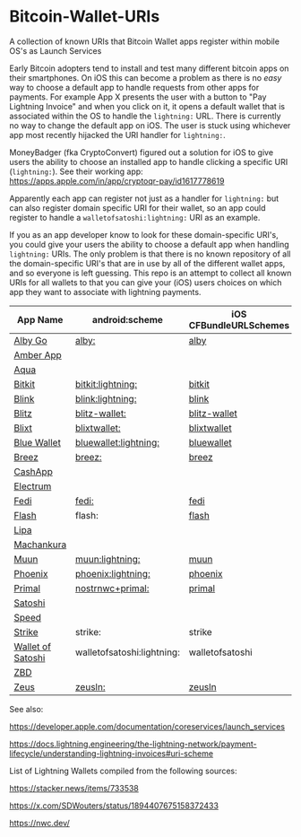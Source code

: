 # Bitcoin-Wallet-URIs
A collection of known URIs that Bitcoin Wallet apps register within mobile OS's as Launch Services

Early Bitcoin adopters tend to install and test many different bitcoin apps on their smartphones. On iOS this can become a problem as there is no *easy* way to choose a default app to handle requests from other apps for payments. For example App X presents the user with a button to "Pay Lightning Invoice" and when you click on it, it opens a default wallet that is associated within the OS to handle the ```lightning:``` URL. There is currently no way to change the default app on iOS. The user is stuck using whichever app most recently hijacked the URI handler for ```lightning:```.

MoneyBadger (fka CryptoConvert) figured out a solution for iOS to give users the ability to choose an installed app to handle clicking a specific URI (```lightning:```). See their working app: https://apps.apple.com/in/app/cryptoqr-pay/id1617778619

Apparently each app can register not just as a handler for ```lightning:``` but can also register domain specific URI for their wallet, so an app could register to handle a ```walletofsatoshi:lightning:``` URI as an example.

If you as an app developer know to look for these domain-specific URI's, you could give your users the ability to choose a default app when handling ```lightning:``` URIs. The only problem is that there is no known repository of all the domain-specific URI's that are in use by all of the different wallet apps, and so everyone is left guessing. This repo is an attempt to collect all known URIs for all wallets to that you can give your (iOS) users choices on which app they want to associate with lightning payments.

| App Name | android:scheme | iOS CFBundleURLSchemes |
|----------|----------------|------------------------------|
| [Alby Go](https://getalby.com/products/alby-go) | [alby:](https://github.com/getAlby/go/blob/5a0f24c0bedceedc0514e4a81af50ba78859f4fb/lib/link.ts#L10) | [alby](https://github.com/getAlby/go/blob/5a0f24c0bedceedc0514e4a81af50ba78859f4fb/lib/link.ts#L10) |
| [Amber App](https://amber.app/) |  |  |
| [Aqua](https://www.aquawallet.io/) |  |  |
| [Bitkit](https://bitkit.to/) | [bitkit:lightning:](https://github.com/synonymdev/bitkit/blob/d73ae2141b3a723afdd664ecd5f03705a38abce8/android/app/src/main/AndroidManifest.xml#L87) | [bitkit](https://github.com/synonymdev/bitkit/blob/d73ae2141b3a723afdd664ecd5f03705a38abce8/ios/bitkit/Info.plist#L28) |
| [Blink](https://www.blink.sv/) | [blink:lightning:](https://github.com/blinkbitcoin/blink-mobile/blob/7c198065471dca9e94209e4145a081933455adca/android/app/src/main/AndroidManifest.xml#L62) | [blink](https://github.com/blinkbitcoin/blink-mobile/blob/7c198065471dca9e94209e4145a081933455adca/ios/GaloyApp/Info.plist#L43) |
| [Blitz](https://blitz-wallet.com/) | [blitz-wallet:](https://github.com/BlitzWallet/BlitzWallet/blob/14f918b9f887dd5d850c1adaa4d3546d9e595490/android/app/src/main/AndroidManifest.xml#L109C15-L109C29) | [blitz-wallet](https://github.com/BlitzWallet/BlitzWallet/blob/14f918b9f887dd5d850c1adaa4d3546d9e595490/ios/BlitzWallet/Info.plist#L49) |
| [Blixt](https://blixtwallet.github.io/) | [blixtwallet:](https://github.com/hsjoberg/blixt-wallet/blob/48d2e67c69bc1961425324bbbd1fb23a2aedc62f/android/app/src/main/AndroidManifest.xml#L66C33-L66C44) | [blixtwallet](https://github.com/hsjoberg/blixt-wallet/blob/48d2e67c69bc1961425324bbbd1fb23a2aedc62f/ios/BlixtWallet/Info.plist#L33) |
| [Blue Wallet](https://bluewallet.io/) | [bluewallet:lightning:](https://github.com/BlueWallet/BlueWallet/blob/a466ebca42a184d770ff9fcc61f370a54561f66b/android/app/src/main/AndroidManifest.xml#L150) | [bluewallet](https://github.com/BlueWallet/BlueWallet/blob/a466ebca42a184d770ff9fcc61f370a54561f66b/ios/BlueWallet/Info.plist#L116) |
| [Breez](https://breez.technology/) | [breez:](https://github.com/breez/breezmobile/blob/970272b63f2e4de4213df3320452a30675a7b724/android/app/src/main/AndroidManifest.xml#L147) | [breez](https://github.com/breez/breezmobile/blob/970272b63f2e4de4213df3320452a30675a7b724/ios/Runner/Info.plist#L70) |
| [CashApp](https://cash.app/) | |  |
| [Electrum](https://electrum.org/) |  |  |
| [Fedi](https://www.fedi.xyz/) | [fedi:](https://github.com/fedixyz/fedi/blob/e29f732ede5ad735ca05c5c2282bee5e1e774307/ui/native/android/app/src/main/AndroidManifest.xml#L57) | [fedi](https://github.com/fedixyz/fedi/blob/e29f732ede5ad735ca05c5c2282bee5e1e774307/ui/native/ios/FediReactNative/Info.plist#L28) |
| [Flash](https://getflash.io/) | flash: | [flash](https://github.com/lnflash/flash-mobile/blob/2d053ba553bd552cf5bfc7dd91c6deb646ec4546/ios/LNFlash/Info.plist#L46C13-L46C18) |
| [Lipa](https://lipa.swiss/en) |  |  |
| [Machankura](https://8333.mobi/) |  |  |
| [Muun](https://muun.com/) | [muun:lightning:](https://github.com/muun/apollo/blob/91449f0b970cc096f46c2b4fd27bdb014eebad35/android/apolloui/src/main/AndroidManifest.xml#L186) | [muun](https://github.com/muun/falcon/blob/88b3389acb9c955c0cc252bd9bab7c632e920253/falcon/app/falcon/Info.plist#L42) |
| [Phoenix](https://phoenix.acinq.co/) | [phoenix:lightning:](https://github.com/ACINQ/phoenix/blob/57faa66d7dcfdb84dd6a87efb7b81e4f1368d7d6/phoenix-android/src/main/AndroidManifest.xml#L65) | [phoenix](https://github.com/ACINQ/phoenix/blob/57faa66d7dcfdb84dd6a87efb7b81e4f1368d7d6/phoenix-ios/phoenix-ios/Info.plist#L42) |
| [Primal](https://primal.net/) | [nostrnwc+primal:](https://github.com/PrimalHQ/primal-android-app/blob/bb63e6c5b646137eea64ebf95c75b91fc4086314/app/src/main/AndroidManifest.xml#L284C39-L284C54) | [primal](https://github.com/PrimalHQ/primal-ios-app/blob/52257cfa77fd0f9b82875829de86b65f2b92a0bd/Primal/Info.plist#L14) |
| [Satoshi](https://satoshi.money/) |  |  |
| [Speed](https://www.speed.app/) |  |  |
| [Strike](https://strike.me/) | strike: | strike |
| [Wallet of Satoshi](https://www.walletofsatoshi.com/) | walletofsatoshi:lightning: | walletofsatoshi |
| [ZBD](https://zbd.gg/) |  |  |
| [Zeus](https://zeusln.app/) | [zeusln:](https://github.com/ZeusLN/zeus/blob/8285c4e9b17e70ee5d78d4eee3a3adb963040130/android/app/src/main/AndroidManifest.xml#L126) | [zeusln](https://github.com/ZeusLN/zeus/blob/8285c4e9b17e70ee5d78d4eee3a3adb963040130/ios/zeus/Info.plist#L40) |




See also:

https://developer.apple.com/documentation/coreservices/launch_services

https://docs.lightning.engineering/the-lightning-network/payment-lifecycle/understanding-lightning-invoices#uri-scheme

List of Lightning Wallets compiled from the following sources:

https://stacker.news/items/733538

https://x.com/SDWouters/status/1894407675158372433

https://nwc.dev/
